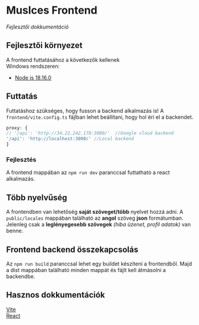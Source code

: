 

# Muslces Frontend
*Fejlesztői dokkumentáció*

## Fejlesztői környezet
A frontend futtatásához a következők kellenek  
Windows rendszeren:

- [Node js 18.16.0](https://nodejs.org/en/download)

## Futtatás
Futtatáshoz szükséges, hogy fusson a backend alkalmazás is!
A `frontend/vite.config.ts` fájlban lehet beállítani, hogy hol éri el a backendet.
```typescript
proxy: {  
// '/api': 'http://34.22.242.178:3000/'  //Google cloud backend
'/api': 'http://localhost:3000/' //Local backend
}
```

### Fejlesztés

A frontend mappában az `npm run dev` paranccsal futtatható a react alkalmazás.

## Több nyelvűség

A frontendben van lehetőség **saját szöveget/több** nyelvet hozzá adni.  A `public/locales` mappában található az **angol** szöveg **json** formátumban. Jelenleg csak a **leglényegesebb szövegek** *(hiba üzenet, profil adatok)* van benne.

## Frontend backend összekapcsolás

Az `npm run build` paranccsal lehet egy buildet készíteni a frontendből. Majd a dist mappában található minden mappát és fájlt kell átmásolni a backendbe.


## Hasznos dokkumentációk
[Vite](https://vitejs.dev/guide/)  
[React](https://www.w3schools.com/REACT/DEFAULT.ASP)  
